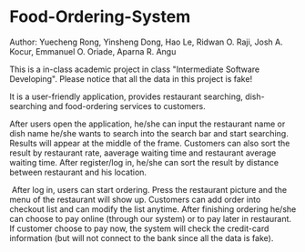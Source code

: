 # Food-Ordering-System

Author: 
Yuecheng Rong, Yinsheng Dong, Hao Le, Ridwan O. Raji, Josh A. Kocur, Emmanuel O. Oriade, Aparna R. Angu

  This is a in-class academic project in class "Intermediate Software Developing". Please notice that all the data in this project is fake!

  It is a user-friendly application, provides restaurant searching, dish-searching and food-ordering services to customers. 

  After users open the application, he/she can input the restaurant name or dish name he/she wants to search into the search bar and start searching. Results will appear at the middle of the frame. Customers can also sort the result by restaurant rate, aaverage waiting time and restaurant average waiting time. After register/log in, he/she can sort the result by distance between restaurant and his location.

  After log in, users can start ordering. Press the restaurant picture and the menu of the restaurant will show up. Customers can add order into checkout list and can modify the list anytime. After finishing ordering he/she can choose to pay online (through our system) or to pay later in restaurant. If customer choose to pay now, the system will check the credit-card information (but will not connect to the bank since all the data is fake).
